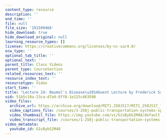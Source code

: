 ```yaml
---
content_type: resource
description: ''
end_time: ''
file: null
file_size: '191599466'
hide_download: true
hide_download_original: null
learning_resource_types: []
license: https://creativecommons.org/licenses/by-nc-sa/4.0/
ocw_type: ''
optional_tab_title: ''
optional_text: ''
parent_title: Class Videos
parent_type: CourseSection
related_resources_text: ''
resource_index_text: ''
resourcetype: Video
start_time: ''
title: "Lecture 24: Baumol's Disease\u2014Guest Lecture by Frederick Salvucci"
uid: 51b5c10a-23ca-d7a9-8ff8-1e125c463598
video_files:
  archive_url: https://archive.org/download/MIT1.258JS17/MIT1_258JS17_lec24_300k.mp4
  video_captions_file: /courses/1-258j-public-transportation-systems-spring-2017/77bd93ea013d57458c0201bd771452c1_G1sBybS2M48.vtt
  video_thumbnail_file: https://img.youtube.com/vi/G1sBybS2M48/default.jpg
  video_transcript_file: /courses/1-258j-public-transportation-systems-spring-2017/5711cf1437900bb1e5fd7a0a63aec8cd_G1sBybS2M48.pdf
video_metadata:
  youtube_id: G1sBybS2M48
---
```

